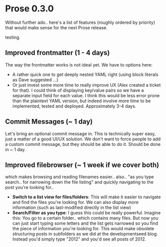 # Prose 0.3.0

Without further ado.. here's a list of features (roughly ordered by priority) that would make sense for the next Prose release.


testing.

## Improved frontmatter (1 - 4 days)

The way the frontmatter works is not ideal yet. We have to options here: 

- A rather quick one to get deeply nested YAML right (using block literals as Dave suggested ...) 
- Or just invest some more time to really improve UX (Alex created a ticket for that). I could think of displaying key/value pairs so we have a separate input field for each value. I think this would be less error prone than the plaintext YAML version, but indeed involve more time to be implemented, tested and deployed. Approximately 3-4 days.

## Commit Messages (~ 1 day)

Let's bring an optional commit message in. This is technically super easy, just a matter of a good UI/UX solution. We don't want to force people to add a custom commit message, but they should be able to do it. Should be done in ~ 1 day.

## Improved filebrowser (~ 1 week if we cover both)

which makes browsing and reading filenames easier..  also.. "as you type search.. for narrowing down the file listing" and quickly navigating to the post you're looking for..

- **Switch to a list view for files/folders**:
  This will make it easier to navigate and find the files you're looking for. We can also display more information (such as last-modified directly in the list view)
- **Search/Filter as you type**:
  I guess this could be really powerful. Imagine this: You go to a certain folder.. which contains many files. But now you can just start typing some letters and the list gets narrowed so you find the piece of information you're looking for. This would make obsolete structuring posts in subfolders as we did at the developmentseed blog. Instead you'd simply type "2012" and you'd see all posts of 2012.